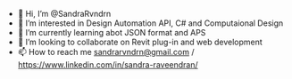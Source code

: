- 👋 Hi, I’m @SandraRvndrn
- 👀 I’m interested in  Design Automation API, C# and Computaional Design
- 🌱 I’m currently learning abot JSON format and APS
- 💞️ I’m looking to collaborate on Revit plug-in and web development
- 📫 How to reach me sandrarvndrn@gmail.com / https://www.linkedin.com/in/sandra-raveendran/

<!---
SandraRvndrn/SandraRvndrn is a ✨ special ✨ repository because its `README.md` (this file) appears on your GitHub profile.
You can click the Preview link to take a look at your changes.
--->
